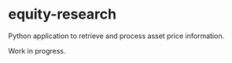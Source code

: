 # equity-research
Python application to retrieve and process asset price information.

Work in progress.
